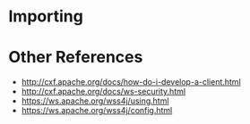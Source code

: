 # Importing

# Other References

- http://cxf.apache.org/docs/how-do-i-develop-a-client.html
- http://cxf.apache.org/docs/ws-security.html
- https://ws.apache.org/wss4j/using.html
- https://ws.apache.org/wss4j/config.html